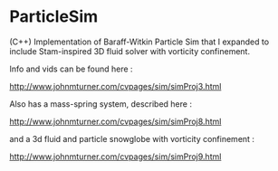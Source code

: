 # ParticleSim
(C++) Implementation of Baraff-Witkin Particle Sim that I expanded to include Stam-inspired 3D fluid solver with vorticity confinement.

Info and vids can be found here : 

http://www.johnmturner.com/cvpages/sim/simProj3.html

Also has a mass-spring system, described here : 

http://www.johnmturner.com/cvpages/sim/simProj8.html

and a 3d fluid and particle snowglobe with vorticity confinement :


http://www.johnmturner.com/cvpages/sim/simProj9.html
